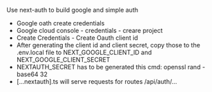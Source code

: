 Use next-auth to build google and simple auth
- Google oath create credentials
- Google cloud console - credentials - creare project
- Create Credentials - Create Oauth client id
- After generating the client id and client secret, copy those to the .env.local file to NEXT_GOOGLE_CLIENT_ID and NEXT_GOOGLE_CLIENT_SECRET
- NEXTAUTH_SECRET has to be generated this cmd: openssl rand -base64 32
- [...nextauth].ts will serve requests for routes /api/auth/...